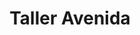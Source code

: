 ---
title: "Taller Avenida"
url: /jose-leon-suarez/taller-avenida/
shop: reparación de automóviles
---